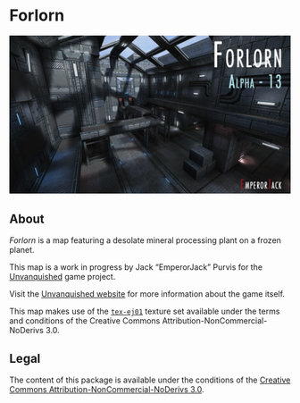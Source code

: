 Forlorn
=======

![Forlorn levelshot](meta/forlorn/forlorn.jpg)


About
-----

_Forlorn_ is a map featuring a desolate mineral processing plant on a frozen planet.

This map is a work in progress by Jack “EmperorJack” Purvis for the [Unvanquished](https://unvanquished.net) game project.

Visit the [Unvanquished website](https://unvanquished.net/) for more information about the game itself.

This map makes use of the [`tex-ej01`](https://github.com/UnvanquishedAssets/tex-ej01_src.dpkdir) texture set available under the terms and conditions of the Creative Commons Attribution-NonCommercial-NoDerivs 3.0.


Legal
-----

The content of this package is available under the conditions of the [Creative Commons Attribution-NonCommercial-NoDerivs 3.0](https://creativecommons.org/licenses/by-nc-sa/3.0/).
